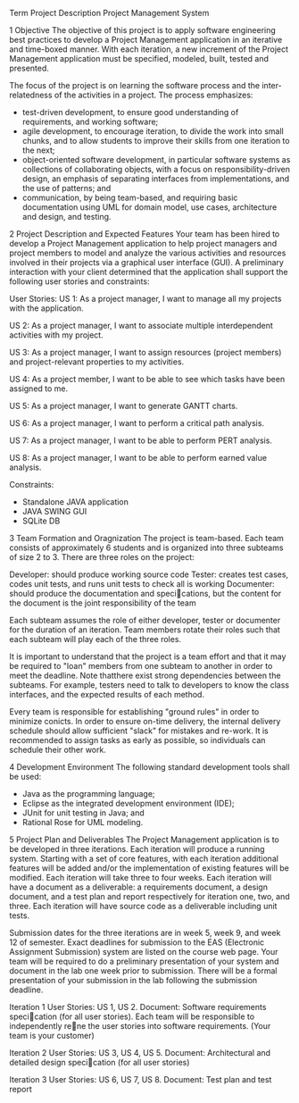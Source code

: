Term Project Description
Project Management System

1 Objective
The objective of this project is to apply software engineering best practices to develop a Project Management application in an iterative and time-boxed manner. With each iteration, a new increment of the Project Management application must be specified, modeled, built, tested and presented.

The focus of the project is on learning the software process and the inter-relatedness of the activities in a project. The process emphasizes:

* test-driven development, to ensure good understanding of requirements, and working software;
* agile development, to encourage iteration, to divide the work into small chunks, and to allow students to improve their skills from one iteration to the next;
* object-oriented software development, in particular software systems as collections of collaborating objects, with a focus on responsibility-driven design, an emphasis of separating interfaces from implementations, and the use of patterns; and 
* communication, by being team-based, and requiring basic documentation using UML for domain model, use cases, architecture and design, and testing.

2 Project Description and Expected Features
Your team has been hired to develop a Project Management application to help project managers and project members to model and analyze the various activities and resources involved in their projects via a graphical user interface (GUI). A preliminary interaction with your client determined that the application shall support the following user stories and constraints:

User Stories:
US 1: As a project manager, I want to manage all my projects with the application.

US 2: As a project manager, I want to associate multiple interdependent activities with my project.

US 3: As a project manager, I want to assign resources (project members) and project-relevant properties to my activities.

US 4: As a project member, I want to be able to see which tasks have been assigned to me. 

US 5: As a project manager, I want to generate GANTT charts. 

US 6: As a project manager, I want to perform a critical path analysis. 

US 7: As a project manager, I want to be able to perform PERT analysis. 

US 8: As a project manager, I want to be able to perform earned value analysis.

Constraints:
* Standalone JAVA application
* JAVA SWING GUI
* SQLite DB

3 Team Formation and Oragnization
The project is team-based. Each team consists of approximately 6 students and is organized into three subteams of size 2 to 3. There are three roles on the project:

Developer: should produce working source code
Tester: creates test cases, codes unit tests, and runs unit tests to check all is working 
Documenter: should produce the documentation and specications, but the content for the document is the joint responsibility of the team

Each subteam assumes the role of either developer, tester or documenter for the duration of an iteration. Team members rotate their roles such that each subteam will play each of the three roles.

It is important to understand that the project is a team effort and that it may be required to "loan" members from one subteam to another in order to meet the deadline. Note thatthere exist strong dependencies between the subteams. For example, testers need to talk to developers to know the class interfaces, and the expected results of each method.

Every team is responsible for establishing "ground rules" in order to minimize conicts. In order to ensure on-time delivery, the internal delivery schedule should allow sufficient "slack" for mistakes and re-work. It is recommended to assign tasks as early as possible, so individuals can schedule their other work.

4 Development Environment
The following standard development tools shall be used:
* Java as the programming language;
* Eclipse as the integrated development environment (IDE);
* JUnit for unit testing in Java; and
* Rational Rose for UML modeling.

5 Project Plan and Deliverables
The Project Management application is to be developed in three iterations. Each iteration will produce a running system. Starting with a set of core features, with each iteration additional features will be added and/or the implementation of existing features will be
modified. Each iteration will take three to four weeks. Each iteration will have a document as a deliverable: a requirements document, a design document, and a test plan and report respectively for iteration one, two, and three. Each iteration will have source code as a deliverable including unit tests.

Submission dates for the three iterations are in week 5, week 9, and week 12 of semester. Exact deadlines for submission to the EAS (Electronic Assignment Submission) system are listed on the course web page. Your team will be required to do a preliminary presentation of your system and document in the lab one week prior to submission. There will be a formal presentation of your
submission in the lab following the submission deadline.

Iteration 1
User Stories: US 1, US 2.
Document: Software requirements specication (for all user stories). Each team will be responsible to independently rene the user stories into software requirements. (Your team is your customer)

Iteration 2
User Stories: US 3, US 4, US 5.
Document: Architectural and detailed design specication (for all user stories)

Iteration 3
User Stories: US 6, US 7, US 8.
Document: Test plan and test report
